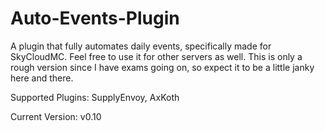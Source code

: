 # Auto-Events-Plugin
A plugin that fully automates daily events, specifically made for SkyCloudMC. Feel free to use it for other servers as well. This is only a rough version since I have exams going on, so expect it to be a little janky here and there.

Supported Plugins: SupplyEnvoy, AxKoth

Current Version: v0.10
